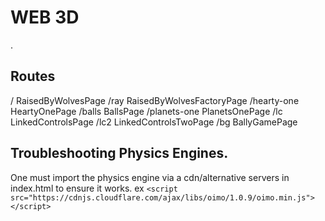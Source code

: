 # WEB 3D
.

## Routes
/               RaisedByWolvesPage
/ray            RaisedByWolvesFactoryPage
/hearty-one     HeartyOnePage
/balls          BallsPage
/planets-one    PlanetsOnePage
/lc             LinkedControlsPage
/lc2            LinkedControlsTwoPage
/bg             BallyGamePage


## Troubleshooting Physics Engines.
One must import the physics engine via a cdn/alternative servers in index.html to ensure it works.
ex
``
    <script src="https://cdnjs.cloudflare.com/ajax/libs/oimo/1.0.9/oimo.min.js"></script>
``
